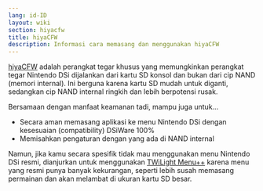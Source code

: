 ```yaml
---
lang: id-ID
layout: wiki
section: hiyacfw
title: hiyaCFW
description: Informasi cara memasang dan menggunakan hiyaCFW
---
```


[hiyaCFW](https://github.com/RocketRobz/hiyaCFW) adalah perangkat tegar khusus yang memungkinkan perangkat tegar Nintendo DSi dijalankan dari kartu SD konsol dan bukan dari cip NAND (memori internal). Ini berguna karena kartu SD mudah untuk diganti, sedangkan cip NAND internal ringkih dan lebih berpotensi rusak.

Bersamaan dengan manfaat keamanan tadi, mampu juga untuk...
- Secara aman memasang aplikasi ke menu Nintendo DSi dengan kesesuaian (compatibility) DSiWare 100%
- Memisahkan pengaturan dengan yang ada di NAND internal

Namun, jika kamu secara spesifik tidak mau menggunakan menu Nintendo DSi resmi, dianjurkan untuk menggunakan [TWiLight Menu++](../twilightmenu/) karena menu yang resmi punya banyak kekurangan, seperti lebih susah memasang permainan dan akan melambat di ukuran kartu SD besar.
